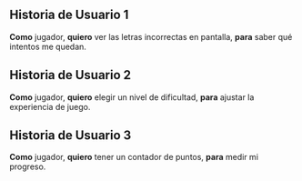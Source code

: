 ## Historia de Usuario 1
**Como** jugador, **quiero** ver las letras incorrectas en pantalla, **para** saber qué intentos me quedan.

## Historia de Usuario 2
**Como** jugador, **quiero** elegir un nivel de dificultad, **para** ajustar la experiencia de juego.

## Historia de Usuario 3
**Como** jugador, **quiero** tener un contador de puntos, **para** medir mi progreso.
